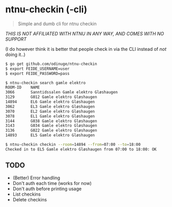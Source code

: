 # ntnu-checkin (-cli)

> Simple and dumb cli for ntnu checkin

*THIS IS NOT AFFILIATED WITH NTNU IN ANY WAY, AND COMES WITH NO SUPPORT*

(I do however think it is better that people check in via the CLI instead of _not_ doing it..)


```bash
$ go get github.com/odinuge/ntnu-checkin
$ export FEIDE_USERNAME=user
$ export FEIDE_PASSWORD=pass

$ ntnu-checkin search gamle elektro
ROOM-ID    NAME
3066       Sanntidssalen Gamle elektro Gløshaugen
3129       G012 Gamle elektro Gløshaugen
14894      EL6 Gamle elektro Gløshaugen
3062       EL3 Gamle elektro Gløshaugen
3070       EL2 Gamle elektro Gløshaugen
3078       EL1 Gamle elektro Gløshaugen
3144       G038 Gamle elektro Gløshaugen
3143       G034 Gamle elektro Gløshaugen
3136       G022 Gamle elektro Gløshaugen
14893      EL5 Gamle elektro Gløshaugen

$ ntnu-checkin checkin --room=14894 --from=07:00 --to=18:00
Checked in to EL5 Gamle elektro Gløshaugen from 07:00 to 18:00: OK
```

## TODO
- (Better) Error handling
- Don't auth each time (works for now)
- Don't auth before printing usage
- List checkins
- Delete checkins
